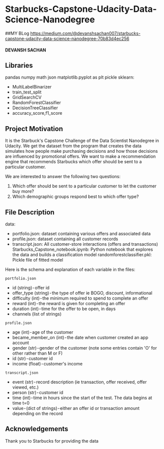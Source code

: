 # Starbucks-Capstone-Udacity-Data-Science-Nanodegree
##MY BLog  https://medium.com/@devanshsachan007/starbucks-capstone-udacity-data-science-nanodegree-70b83d4ec256
#### DEVANSH SACHAN

## Libraries
pandas
numpy
math
json
matplotlib.pyplot as plt
pickle
sklearn:
- MultiLabelBinarizer
- train_test_split
- GridSearchCV
- RandomForestClassifier
- DecisionTreeClassifier
- accuracy_score,f1_score

## Project Motivation

It is the Starbuck's Capstone Challenge of the Data Scientist Nanodegree in Udacity. We get the dataset from the program that creates the data simulates how people make purchasing decisions and how those decisions are influenced by promotional offers. We want to make a recommendation engine that recommends Starbucks which offer should be sent to a particular customer.

We are interested to answer the following two questions:
1. Which offer should be sent to a particular customer to let the customer buy more?
2. Which demographic groups respond best to which offer type?

## File Description
data:
  - portfolio.json: dataset containing various offers and associated data
  - profile.json: dataset containing all customer records
  - transcript.json: All customer-store interactions (offers and transactions)
Starbucks_Capstone_notebook.ipynb: Python notebook that explores the data and builds a classification model
randomforestclassifier.pkl: Pickle file of fitted model

Here is the schema and explanation of each variable in the files:

`portfolio.json`
- id (string) - offer id
- offer_type (string) - the type of offer ie BOGO, discount, informational
- difficulty (int) - the minimum required to spend to complete an offer
- reward (int) - the reward is given for completing an offer
- duration (int) - time for the offer to be open, in days
- channels (list of strings)

`profile.json`
- age (int) - age of the customer
- became_member_on (int) - the date when customer created an app account
- gender (str) - gender of the customer (note some entries contain 'O' for other rather than M or F)
- id (str) - customer id
- income (float) - customer's income

`transcript.json`
- event (str) - record description (ie transaction, offer received, offer viewed, etc.)
- person (str) - customer id
- time (int) - time in hours since the start of the test. The data begins at time t=0
- value - (dict of strings) - either an offer id or transaction amount depending on the record


## Acknowledgements
Thank you to Starbucks for providing the data
